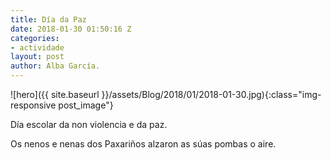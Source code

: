 ```yaml
---
title: Día da Paz
date: 2018-01-30 01:50:16 Z
categories:
- actividade
layout: post
author: Alba García.
---
```


![hero]({{ site.baseurl }}/assets/Blog/2018/01/2018-01-30.jpg){:class="img-responsive post_image"}
<br>

Día escolar da non violencia e da paz.

Os nenos e nenas dos Paxariños alzaron as súas pombas o aire.